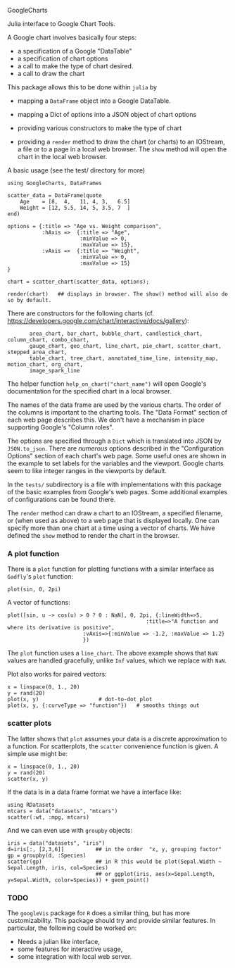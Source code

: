 GoogleCharts

Julia interface to Google Chart Tools.



A Google chart involves basically four steps:

* a specification of a Google "DataTable"
* a specification of chart options
* a call to make the type of chart desired.
* a call to draw the chart

This package allows this to be done within `julia` by

* mapping a `DataFrame` object into a Google DataTable. 

* mapping a Dict of options into a JSON object of chart options

* providing various constructors to make the type of chart

* providing a `render` method to draw the chart (or charts) to an
  IOStream, a file or to a page in a local web browser. The `show`
  method will open the chart in the local web browser.

A basic usage (see the test/ directory for more)

```
using GoogleCharts, DataFrames

scatter_data = DataFrame(quote
    Age    = [8,  4,   11, 4, 3,   6.5]
    Weight = [12, 5.5, 14, 5, 3.5, 7  ]
end)

options = {:title => "Age vs. Weight comparison",
           :hAxis =>  {:title => "Age", 
                       :minValue => 0, 
                       :maxValue => 15},	
           :vAxis =>  {:title => "Weight", 
                       :minValue => 0, 
                       :maxValue => 15}
}

chart = scatter_chart(scatter_data, options);

render(chart)   ## displays in browser. The show() method will also do so by default.
```


There are constructors for the following charts (cf. https://developers.google.com/chart/interactive/docs/gallery):

```
       area_chart, bar_chart, bubble_chart, candlestick_chart, column_chart, combo_chart,
       gauge_chart, geo_chart, line_chart, pie_chart, scatter_chart, stepped_area_chart,
       table_chart, tree_chart, annotated_time_line, intensity_map, motion_chart, org_chart,
       image_spark_line
```

The helper function `help_on_chart("chart_name")` will open Google's documentation for the specified chart in a local browser.


The names of the data frame are used by the various charts. The order
of the columns is important to the charting tools. The "Data Format"
section of each web page describes this. We don't have a mechanism in
place supporting Google's "Column roles".

The options are specified through a `Dict` which is translated into
JSON by `JSON.to_json`. There are *numerous* options described in the
"Configuration Options" section of each chart's web page. Some useful
ones are shown in the example to set labels for the variables and the
viewport. Google charts seem to like integer ranges in the viewports by default.

In the `tests/` subdirectory is a file with implementations with this
package of the basic examples from Google's web pages. Some additional
examples of configurations can be found there.

The `render` method can draw a chart to an IOStream, a specified
filename, or (when used as above) to a web page that is displayed
locally. One can specify more than one chart at a time using a vector
of charts. We have defined the `show` method to render the chart in
the browser.

### A plot function

There is a `plot` function for plotting functions with a similar interface as `Gadfly`'s `plot` function:

```
plot(sin, 0, 2pi)
```

A vector of functions:

```
plot([sin, u -> cos(u) > 0 ? 0 : NaN], 0, 2pi, {:lineWidth=>5, 
	                                        :title=>"A function and where its derivative is positive",
						:vAxis=>{:minValue => -1.2, :maxValue => 1.2}
						})
```

The `plot` function uses a `line_chart`. The above example shows that `NaN` values are handled gracefully, unlike `Inf` values, which we replace with `NaN`.

Plot also works for paired vectors:

```
x = linspace(0, 1., 20)
y = rand(20)
plot(x, y)			         # dot-to-dot plot
plot(x, y, {:curveType => "function"})   # smooths things out
```

### scatter plots

The latter shows that `plot` assumes your data is a discrete
approximation to a function. For scatterplots, the `scatter`
convenience function is given. A simple use might be:

```
x = linspace(0, 1., 20)
y = rand(20)
scatter(x, y)
```

If the data is in a data frame format we have a interface like:

```
using RDatasets
mtcars = data("datasets", "mtcars")
scatter(:wt, :mpg, mtcars)
```

And we can even use with `groupby` objects:

```
iris = data("datasets", "iris")
d=iris[:, [2,3,6]]          ## in the order  "x, y, grouping factor"
gp = groupby(d, :Species)
scatter(gp)                 ## in R this would be plot(Sepal.Width ~ Sepal.Length, iris, col=Species)
                            ## or ggplot(iris, aes(x=Sepal.Length, y=Sepal.Width, color=Species)) + geom_point()
```

### TODO

The `googleVis` package for `R` does a similar thing, but has more
customizability. This package should try and provide similar
features. In particular, the following could be worked on:

* Needs a julian like interface, 
* some features for interactive usage,
* some integration with local web server. 
